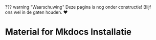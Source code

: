 ??? warning "Waarschuwing"
    Deze pagina is nog onder constructie! Blijf ons wel in de gaten houden. :heart:

# Material for Mkdocs Installatie

